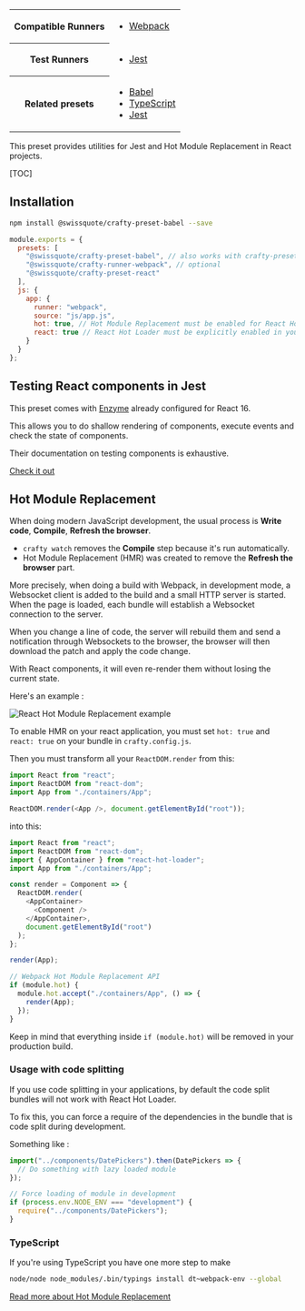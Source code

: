 <table>
<tr><th>Compatible Runners</th><td>

* [Webpack](05_Packages/02_crafty-runner-webpack.md)

</td></tr>
<tr><th>Test Runners</th><td>

* [Jest](05_Packages/05_crafty-preset-jest.md)

</td></tr>
<tr><th>Related presets</th><td>

* [Babel](05_Packages/05_crafty-preset-babel.md)
* [TypeScript](05_Packages/05_crafty-preset-typescript.md)
* [Jest](05_Packages/05_crafty-preset-jest.md)

</td></tr>
</table>

This preset provides utilities for Jest and Hot Module Replacement in React
projects.

[TOC]

## Installation

```bash
npm install @swissquote/crafty-preset-babel --save
```

```javascript
module.exports = {
  presets: [
    "@swissquote/crafty-preset-babel", // also works with crafty-preset-typescript
    "@swissquote/crafty-runner-webpack", // optional
    "@swissquote/crafty-preset-react"
  ],
  js: {
    app: {
      runner: "webpack",
      source: "js/app.js",
      hot: true, // Hot Module Replacement must be enabled for React Hot Loader to work
      react: true // React Hot Loader must be explicitly enabled in your bundle
    }
  }
};
```

## Testing React components in Jest

This preset comes with [Enzyme](https://github.com/airbnb/enzyme) already
configured for React 16.

This allows you to do shallow rendering of components, execute events and check
the state of components.

Their documentation on testing components is exhaustive.

[Check it out](http://airbnb.io/enzyme/)

## Hot Module Replacement

When doing modern JavaScript development, the usual process is **Write code**,
**Compile**, **Refresh the browser**.

* `crafty watch` removes the **Compile** step because it's run automatically.
* Hot Module Replacement (HMR) was created to remove the **Refresh the browser**
  part.

More precisely, when doing a build with Webpack, in development mode, a
Websocket client is added to the build and a small HTTP server is started. When
the page is loaded, each bundle will establish a Websocket connection to the
server.

When you change a line of code, the server will rebuild them and send a
notification through Websockets to the browser, the browser will then download
the patch and apply the code change.

With React components, it will even re-render them without losing the current
state.

Here's an example :

![React Hot Module Replacement example](../react-hot-loader.gif)

To enable HMR on your react application, you must set `hot: true` and `react:
true` on your bundle in `crafty.config.js`.

Then you must transform all your `ReactDOM.render` from this:

```javascript
import React from "react";
import ReactDOM from "react-dom";
import App from "./containers/App";

ReactDOM.render(<App />, document.getElementById("root"));
```

into this:

```javascript
import React from "react";
import ReactDOM from "react-dom";
import { AppContainer } from "react-hot-loader";
import App from "./containers/App";

const render = Component => {
  ReactDOM.render(
    <AppContainer>
      <Component />
    </AppContainer>,
    document.getElementById("root")
  );
};

render(App);

// Webpack Hot Module Replacement API
if (module.hot) {
  module.hot.accept("./containers/App", () => {
    render(App);
  });
}
```

Keep in mind that everything inside `if (module.hot)` will be removed in your
production build.

### Usage with code splitting

If you use code splitting in your applications, by default the code split
bundles will not work with React Hot Loader.

To fix this, you can force a require of the dependencies in the bundle that is
code split during development.

Something like :

```javascript
import("../components/DatePickers").then(DatePickers => {
  // Do something with lazy loaded module
});

// Force loading of module in development
if (process.env.NODE_ENV === "development") {
  require("../components/DatePickers");
}
```

### TypeScript

If you're using TypeScript you have one more step to make

```bash
node/node node_modules/.bin/typings install dt~webpack-env --global
```

[Read more about Hot Module Replacement](https://medium.com/@rajaraodv/webpack-hot-module-replacement-hmr-e756a726a07#.6qqb8241p)

